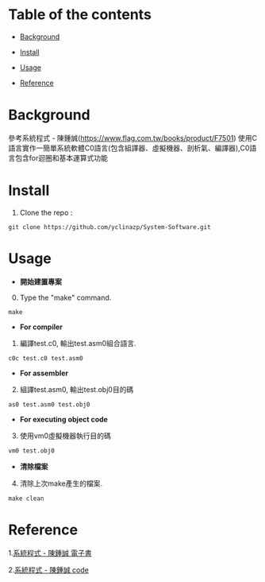 # Table of the contents
- [Background](#Background)

+ [Install](#Install)

* [Usage](#Usage)

* [Reference](#Reference)

# Background
參考系統程式 - 陳鍾誠(https://www.flag.com.tw/books/product/F7501)
使用C語言實作一簡單系統軟體C0語言(包含組譯器、虛擬機器、剖析氣、編譯器),C0語言包含for迴圈和基本運算式功能

# Install

1. Clone the repo :
```
git clone https://github.com/yclinazp/System-Software.git
```

# Usage
- **開始建置專案**

0. Type the "make" command.
```
make
```
- **For compiler**

1. 編譯test.c0, 輸出test.asm0組合語言.
```
c0c test.c0 test.asm0
```
- **For assembler**

2. 組譯test.asm0, 輸出test.obj0目的碼
```
as0 test.asm0 test.obj0
```
- **For executing object code**

3. 使用vm0虛擬機器執行目的碼
```
vm0 test.obj0
```
- **清除檔案**

4. 清除上次make產生的檔案.
```
make clean
```

# Reference

1.[系統程式 - 陳鍾誠 電子書](https://github.com/cccbook/sp/wiki/spbook?fbclid=IwAR27KGcfHevXaAFR2uoxb8QY3nzTwHnC_WAwdiVFmAdDX0tjSswElonU_7U)

2.[系統程式 - 陳鍾誠 code](http://sp1.wikidot.com/main)

